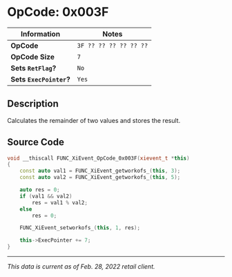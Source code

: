 # OpCode: 0x003F

| Information               | Notes |
|---                        |---    |
| **OpCode**                | `3F ?? ?? ?? ?? ?? ??` |
| **OpCode Size**           | `7`   |
| **Sets `RetFlag`?**       | `No`  |
| **Sets `ExecPointer`?**   | `Yes` |

## Description

Calculates the remainder of two values and stores the result.

## Source Code

```cpp
void __thiscall FUNC_XiEvent_OpCode_0x003F(xievent_t *this)
{
    const auto val1 = FUNC_XiEvent_getworkofs_(this, 3);
    const auto val2 = FUNC_XiEvent_getworkofs_(this, 5);

    auto res = 0;
    if (val1 && val2)
        res = val1 % val2;
    else
        res = 0;

    FUNC_XiEvent_setworkofs_(this, 1, res);

    this->ExecPointer += 7;
}
```

---

_This data is current as of Feb. 28, 2022 retail client._